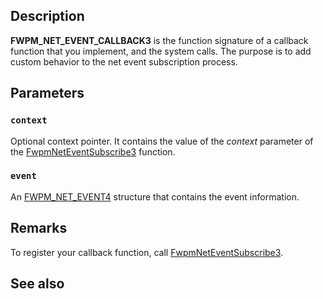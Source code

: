 ## Description

**FWPM_NET_EVENT_CALLBACK3** is the function signature of a callback function that you implement, and the system calls. The purpose is to add custom behavior to the net event subscription process.

## Parameters

### `context`

Optional context pointer. It contains the value of the *context* parameter of the [FwpmNetEventSubscribe3](https://learn.microsoft.com/windows/win32/api/fwpmu/nf-fwpmu-fwpmneteventsubscribe3) function.

### `event`

An [FWPM_NET_EVENT4](https://learn.microsoft.com/windows/win32/api/fwpmtypes/ns-fwpmtypes-fwpm_net_event4) structure that contains the event information.

## Remarks

To register your callback function, call [FwpmNetEventSubscribe3](https://learn.microsoft.com/windows/win32/api/fwpmu/nf-fwpmu-fwpmneteventsubscribe3).

## See also